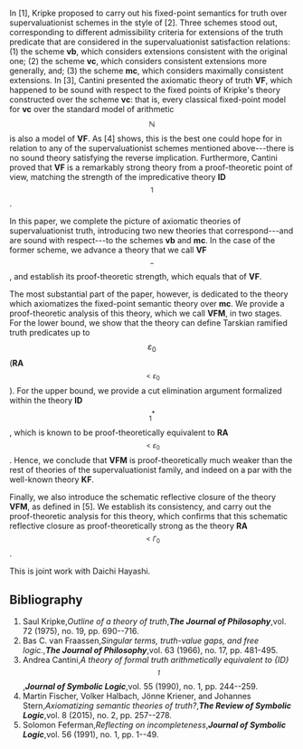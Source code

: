 

In [1], Kripke proposed to carry out his fixed-point semantics for truth over supervaluationist schemes in the style of [2].
Three schemes stood out, corresponding to different admissibility criteria for extensions of the truth predicate that are considered in the supervaluationist satisfaction relations: (1) the scheme **vb**, which considers extensions consistent with the original one; (2) the scheme **vc**, which considers consistent extensions more generally, and; (3) the scheme **mc**, which considers maximally consistent extensions.
In [3], Cantini presented the axiomatic theory of truth **VF**, which happened to be sound with respect to the fixed points of Kripke's theory constructed over the scheme **vc**: that is, every classical fixed-point model for **vc** over the standard model of arithmetic $$\mathbb{N}$$ is also a model of **VF**.
As [4] shows, this is the best one could hope for in relation to any of the supervaluationist schemes mentioned above---there is no sound theory satisfying the reverse implication.
Furthermore, Cantini proved that **VF** is a remarkably strong theory from a proof-theoretic point of view, matching the strength of the impredicative theory **ID**$$_1$$.

In this paper, we complete the picture of axiomatic theories of supervaluationist truth, introducing two new theories that correspond---and are sound with respect---to the schemes **vb** and **mc**.
In the case of the former scheme, we advance a theory that we call **VF**$$^-$$, and establish its proof-theoretic strength, which equals that of **VF**.


The most substantial part of the paper, however, is dedicated to the theory which axiomatizes the fixed-point semantic theory over **mc**.
We provide a proof-theoretic analysis of this theory, which we call **VFM**, in two stages.
For the lower bound, we show that the theory can define Tarskian ramified truth predicates up to $$\varepsilon_0$$ (**RA**$$_{<\varepsilon_0}$$).
For the upper bound, we provide a cut elimination argument formalized within the theory **ID**$$^*_1$$, which is known to be proof-theoretically equivalent to **RA**$$_{<\varepsilon_0}$$.
Hence, we conclude that **VFM** is proof-theoretically much weaker than the rest of theories of the supervaluationist family, and indeed on a par with the well-known theory **KF**.


Finally, we also introduce the schematic reflective closure of the theory **VFM**, as defined in [5].
We establish its consistency, and carry out the proof-theoretic analysis for this theory, which confirms that this schematic reflective closure as proof-theoretically strong as the theory **RA**$$_{<\Gamma_0}$$.

This is joint work with Daichi Hayashi. 


## Bibliography





1. Saul Kripke,_Outline of a theory of truth_,**_The Journal of Philosophy_**,vol. 72 (1975), no. 19, pp. 690--716.
2. Bas C. van Fraassen,_Singular terms, truth-value gaps, and free logic._,**_The Journal of Philosophy_**,vol. 63 (1966), no. 17, pp. 481-495.
3. Andrea Cantini,_A theory of formal truth arithmetically equivalent to {ID}$$_1$$_,**_Journal of Symbolic Logic_**,vol. 55 (1990), no. 1, pp. 244--259.
4. Martin Fischer, Volker Halbach, Jönne Kriener, and Johannes Stern,_Axiomatizing semantic theories of truth?_,**_The Review of Symbolic Logic_**,vol. 8 (2015), no. 2, pp. 257--278.
5. Solomon Feferman,_Reflecting on incompleteness_,**_Journal of Symbolic Logic_**,vol. 56 (1991), no. 1, pp. 1--49.





